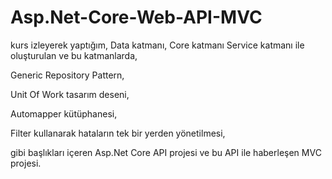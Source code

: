 # Asp.Net-Core-Web-API-MVC

kurs izleyerek yaptığım, 
Data katmanı, Core katmanı Service katmanı ile oluşturulan ve bu katmanlarda, 

Generic Repository Pattern, 

Unit Of Work tasarım deseni,

Automapper kütüphanesi,

Filter kullanarak hataların tek bir yerden yönetilmesi,

gibi başlıkları içeren Asp.Net Core API projesi ve bu API ile haberleşen MVC projesi.
